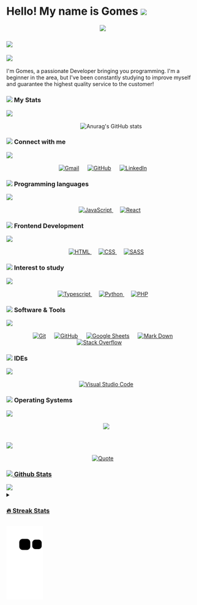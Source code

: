 <h1 align="left">Hello! My name is Gomes <img src="https://raw.githubusercontent.com/kaueMarques/kaueMarques/master/hi.gif" height="30px"></h1>

<p align="center">
  <a href="https://github.com/DenverCoder1/readme-typing-svg"><img src="https://readme-typing-svg.herokuapp.com?font=Time+New+Roman&color=%23C8BE25&size=25&center=true&vCenter=true&width=600&height=100&lines=Systems+Development+Analyst+Student;Always+learning+new+things"></a>
</p>

### <picture><img src = "https://github.com/JoJoDevAdventure/JoJoDevAdventure/blob/main/Images/about_me.gif?raw=true" width = 40px></picture>
<img  src="https://github.com/JoJoDevAdventure/JoJoDevAdventure/blob/main/Images/borderseperator.gif">

I'm Gomes, a passionate Developer bringing you programming. I'm a beginner in the area, but I've been constantly studying to improve myself and guarantee the highest quality service to the customer!

### <picture><img src = "https://github.com/JoJoDevAdventure/JoJoDevAdventure/blob/main/Images/about_me.gif?raw=true" width = 40px></picture> My Stats
<img  src="https://github.com/JoJoDevAdventure/JoJoDevAdventure/blob/main/Images/borderseperator.gif">

   &emsp; &emsp; &emsp; &emsp; &emsp; &emsp; &emsp; &emsp; &emsp; &emsp; &emsp;![Anurag's GitHub stats](https://github-readme-stats.vercel.app/api?username=Imortallly&show_icons=true&theme=radical)

### <picture> <img src="https://github.com/JoJoDevAdventure/JoJoDevAdventure/blob/main/Images/Connect-with-me.gif?raw=true" width="100px"> </picture> Connect with me
<img  src="https://github.com/JoJoDevAdventure/JoJoDevAdventure/blob/main/Images/borderseperator.gif">
<p align="center">
	<a href="mailto:keiichisan15@gmail.com"><img img src="https://img.shields.io/badge/gmail-%23EA4335.svg?style=for-the-badge&logo=gmail&logoColor=white" alt="Gmail"/></a>
	&emsp;
	<a href="https://github.com/Imortallly"><img src="https://img.shields.io/badge/github-%23181717.svg?style=for-the-badge&logo=github&logoColor=white" alt="GitHub"/></a>
	&emsp;
	<a href="https://www.linkedin.com/in/jo%C3%A3o-vitor-gomes-nunes-ab869b24a/"><img src="https://img.shields.io/badge/linkedin-%230A66C2.svg?style=for-the-badge&logo=linkedin&logoColor=white" alt="LinkedIn"/></a>
</p>

### <picture> <img src = "https://github.com/JoJoDevAdventure/JoJoDevAdventure/blob/main/Images/Programming_Languages.gif?raw=true" width = 40px>  </picture> Programming languages
<img  src="https://github.com/JoJoDevAdventure/JoJoDevAdventure/blob/main/Images/borderseperator.gif">

<p align="center"> 
  &emsp; 
  &emsp;
   <a href="https://www.javascript.com" target="_blank">
    <img alt="JavaScript" src="https://img.shields.io/badge/JavaScript%20-%2314354C.svg?style=for-the-badge&logo=JavaScript&logoColor=yellow">
  </a>
  &emsp;
  <a href="https://www.reactjs.com" target="_blank">
    <img alt="React" src="https://img.shields.io/badge/React%20-%2314354C.svg?style=for-the-badge&logo=React&logoColor=blue">
  </a>
</p>

### <picture> <img src = "https://github.com/JoJoDevAdventure/JoJoDevAdventure/blob/main/Images/Front_End.gif?raw=true" width = 40px>  </picture> Frontend Development
<img  src="https://github.com/JoJoDevAdventure/JoJoDevAdventure/blob/main/Images/borderseperator.gif">
<p align="center"> 
  &emsp; 
  <a href="https://www.w3.org/html/" target="_blank"> 
   <img alt="HTML" src="https://img.shields.io/badge/HTML5%20-%23E34F26.svg?style=for-the-badge&logo=html5&logoColor=white">
  </a>   
  &emsp;
  <a href="https://www.w3schools.com/css/" target="_blank">
    <img alt="CSS" src="https://img.shields.io/badge/CSS%20-%231572B6.svg?style=for-the-badge&logo=css3&logoColor=white">
  </a> 
  &emsp;
  <a href="https://www.w3schools.com/sass/" target="_blank">
    <img alt="SASS" src="https://img.shields.io/badge/SASS%20-hotpink.svg?&style=for-the-badge&logo=SASS&logoColor=white">
  </a> 
</p>
 
 ### <picture> <img src = "https://github.com/JoJoDevAdventure/JoJoDevAdventure/blob/main/Images/Programming_Languages.gif?raw=true" width = 40px>  </picture> Interest to study
 <img  src="https://github.com/JoJoDevAdventure/JoJoDevAdventure/blob/main/Images/borderseperator.gif">
 <p align="center"> 
	 <a href="https://www.typescript.com" target="_blank">
	    <img alt="Typescript" src="https://img.shields.io/badge/Typescript%20-%2314354C.svg?style=for-the-badge&logo=Typescript&logoColor=blue">
	  </a>
	&emsp;
	  <a href="https://www.python.org/" target="_blank">
	    <img alt="Python" src="https://img.shields.io/badge/Python%20-%2314354C.svg?style=for-the-badge&logo=Python&logoColor=yellow">
	  </a>
	&emsp;
	  <a href="https://www.php.net/" target="_blank">
	    <img alt="PHP" src="https://img.shields.io/badge/PHP%20-%2314354C.svg?style=for-the-badge&logo=PHP&logoColor=green">
	  </a>
 </p> 
 
 ### <picture> <img src = "https://github.com/JoJoDevAdventure/JoJoDevAdventure/blob/main/Images/Software_Tools.gif?raw=true" width = 40px>  </picture> Software & Tools
 <img  src="https://github.com/JoJoDevAdventure/JoJoDevAdventure/blob/main/Images/borderseperator.gif">
 
<p align="center">
  &emsp;
    <a href="#"><img alt="Git" src="https://img.shields.io/badge/Git%20-%23F05033.svg?style=for-the-badge&logo=git&logoColor=white"></a>
  &emsp;
    <a href="#"><img alt="GitHub" src="https://img.shields.io/badge/github-%23181717.svg?style=for-the-badge&logo=github&logoColor=white"></a>
  &emsp;
    <a href="#"><img alt="Google Sheets" src="https://img.shields.io/badge/Google%20Sheets%20-%2334A853.svg?style=for-the-badge&logo=google%20sheets&logoColor=white"></a>
  &emsp;
    <a href="#"><img alt="Mark Down" src="https://img.shields.io/badge/Markdown-000000?style=for-the-badge&logo=markdown&logoColor=white"></a>
  &emsp;
    <a href="#"><img alt="Stack Overflow" src="https://img.shields.io/badge/-Stack%20Overflow-FE7A16?style=for-the-badge&logo=stack-overflow&logoColor=white"></a>
  &emsp;
</p>

 ### <picture> <img src = "https://github.com/7oSkaaa/7oSkaaa/blob/main/Images/IDEs.gif?raw=true" width = 40px>  </picture> IDEs
 <img  src="https://github.com/JoJoDevAdventure/JoJoDevAdventure/blob/main/Images/borderseperator.gif">
 
<p align="center">
  &emsp;
    <a href="#"><img alt="Visual Studio Code" src="https://img.shields.io/badge/Visual%20Studio%20Code-0078d7.svg?style=for-the-badge&logo=visual-studio-code&logoColor=white"></a>
</p>

 ### <picture> <img src = "https://github.com/JoJoDevAdventure/JoJoDevAdventure/blob/main/Images/OS.gif?raw=true" width = 40px>  </picture> Operating Systems
 <img  src="https://github.com/JoJoDevAdventure/JoJoDevAdventure/blob/main/Images/borderseperator.gif">
 
<p align="center">
  &emsp;
    <a href="#"><img src="https://img.shields.io/badge/Windows-0078D6?style=for-the-badge&logo=windows&logoColor=white"></a>
</p>

<br> 

<img  src="https://github.com/JoJoDevAdventure/JoJoDevAdventure/blob/main/Images/borderseperator.gif">

<p align = "center">
	<a href="https://github.com/piyushsuthar/github-readme-quotes"> <img alt = "Quote" src="https://quotes-github-readme.vercel.app/api?type=horizontal&theme=tokyonight&animation=grow_out_in&quoteCategory=programming">
</p>

### <picture> <img src = "https://github.com/JoJoDevAdventure/JoJoDevAdventure/blob/main/Images/Statistics.gif?raw=true" width = 40px>  </picture> Github Stats
<img  src="https://github.com/JoJoDevAdventure/JoJoDevAdventure/blob/main/Images/borderseperator.gif">

<details><summary><h3> 🔥 Streak Stats</h3></summary>

----	

<p align="center"><img src="https://github-readme-streak-stats.herokuapp.com/?user=Imortallly&theme=tokyonight_duo" alt="Imortallly" /></p>

</details>
  
![snake gif](https://github.com/Imortallly/Imortallly/blob/output/github-contribution-grid-snake.svg)
